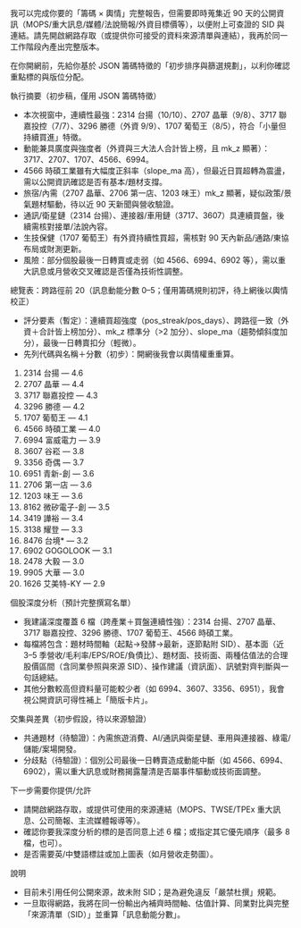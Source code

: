 我可以完成你要的「籌碼 × 輿情」完整報告，但需要即時蒐集近 90 天的公開資訊（MOPS/重大訊息/媒體/法說簡報/外資目標價等），以便附上可查證的 SID 與連結。請先開啟網路存取（或提供你可接受的資料來源清單與連結），我再於同一工作階段內產出完整版本。

在你開網前，先給你基於 JSON 籌碼特徵的「初步排序與篩選規劃」，以利你確認重點標的與版位分配。

執行摘要（初步稿，僅用 JSON 籌碼特徵）
- 本次視窗中，連續性最強：2314 台揚（10/10）、2707 晶華（9/8）、3717 聯嘉投控（7/7）、3296 勝德（外資 9/9）、1707 葡萄王（8/5），符合「小量但持續買進」特徵。
- 動能兼具廣度與強度者（外資與三大法人合計皆上榜，且 mk_z 顯著）：3717、2707、1707、4566、6994。
- 4566 時碩工業雖有大幅度正斜率（slope_ma 高），但最近日買超轉為震盪，需以公開資訊確認是否有基本/題材支撐。
- 旅宿/內需（2707 晶華、2706 第一店、1203 味王）mk_z 顯著，疑似政策/景氣題材驅動，待以近 90 天新聞與營收驗證。
- 通訊/衛星鏈（2314 台揚）、連接器/車用鏈（3717、3607）具連續買盤，後續需核對接單/法說內容。
- 生技保健（1707 葡萄王）有外資持續性買超，需核對 90 天內新品/通路/東協布局或財測更新。
- 風險：部分個股最後一日轉賣或走弱（如 4566、6994、6902 等），需以重大訊息或月營收交叉確認是否僅為技術性調整。

總覽表：跨路徑前 20（訊息動能分數 0–5；僅用籌碼規則初評，待上網後以輿情校正）
- 評分要素（暫定）：連續買超強度（pos_streak/pos_days）、跨路徑一致（外資＋合計皆上榜加分）、mk_z 標準分（>2 加分）、slope_ma（趨勢傾斜度加分），最後一日轉賣扣分（輕微）。
- 先列代碼與名稱＋分數（初步）：開網後我會以輿情權重重算。

1) 2314 台揚 — 4.6
2) 2707 晶華 — 4.4
3) 3717 聯嘉投控 — 4.3
4) 3296 勝德 — 4.2
5) 1707 葡萄王 — 4.1
6) 4566 時碩工業 — 4.0
7) 6994 富威電力 — 3.9
8) 3607 谷崧 — 3.8
9) 3356 奇偶 — 3.7
10) 6951 青新-創 — 3.6
11) 2706 第一店 — 3.6
12) 1203 味王 — 3.6
13) 8162 微矽電子-創 — 3.5
14) 3419 譁裕 — 3.4
15) 3138 耀登 — 3.3
16) 8476 台境* — 3.2
17) 6902 GOGOLOOK — 3.1
18) 2478 大毅 — 3.0
19) 9905 大華 — 3.0
20) 1626 艾美特-KY — 2.9

個股深度分析（預計完整撰寫名單）
- 我建議深度覆蓋 6 檔（跨產業＋買盤連續性強）：2314 台揚、2707 晶華、3717 聯嘉投控、3296 勝德、1707 葡萄王、4566 時碩工業。
- 每檔將包含：題材時間軸（起點→發酵→最新，逐節點附 SID）、基本面（近 3–5 季營收/毛利率/EPS/ROE/負債比）、題材面、技術面、兩種估值法的合理股價區間（含同業參照與來源 SID）、操作建議（資訊面）、訊號對齊判斷與一句話總結。
- 其他分數較高但資料量可能較少者（如 6994、3607、3356、6951），我會視公開資訊可得性補上「簡版卡片」。

交集與差異（初步假設，待以來源驗證）
- 共通題材（待驗證）：內需旅遊消費、AI/通訊與衛星鏈、車用與連接器、綠電/儲能/案場開發。
- 分歧點（待驗證）：個別公司最後一日轉賣造成動能中斷（如 4566、6994、6902），需以重大訊息或財務揭露釐清是否屬事件驅動或技術面調整。

下一步需要你提供/允許
- 請開啟網路存取，或提供可使用的來源連結（MOPS、TWSE/TPEx 重大訊息、公司簡報、主流媒體報導等）。
- 確認你要我深度分析的標的是否同意上述 6 檔；或指定其它優先順序（最多 8 檔，也可）。
- 是否需要英/中雙語標註或加上圖表（如月營收走勢圖）。

說明
- 目前未引用任何公開來源，故未附 SID；是為避免違反「嚴禁杜撰」規範。
- 一旦取得網路，我將在同一份輸出內補齊時間軸、估值計算、同業對比與完整「來源清單（SID）」並重算「訊息動能分數」。